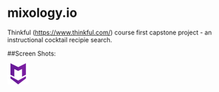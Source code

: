 # mixology.io

Thinkful (https://www.thinkful.com/) course first capstone project - an instructional cocktail recipie search.

##Screen Shots:

![alt text](https://github.com/adam-p/markdown-here/raw/master/src/common/images/icon48.png "home search panel")

